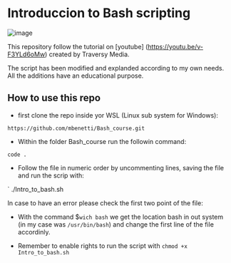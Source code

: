 # Introduccion to Bash scripting

![image](https://www.shutterstock.com/image-photo/smart-female-programer-working-on-desktop-1590824860)

This repository follow the tutorial on [youtube] (https://youtu.be/v-F3YLd6oMw) created by Traversy Media.

The script has been modified and explanded according to my own needs. All the additions have an educational purpose. 

## How to use this repo

* first clone the repo inside yor WSL (Linux sub system for Windows):

` https://github.com/mbenetti/Bash_course.git `

* Within the folder Bash_course run the followin command:

` code . `

* Follow the file in numeric order by uncommenting lines, saving the file and run the scrip with:

` ./Intro_to_bash.sh

In case to have an error please check the first two point of the file:

* With the command $`wich bash` we get the location bash in out system (in my case was `/usr/bin/bash`) and change the first line of the file accordinly.

* Remember to enable rights to run the script with `chmod +x Intro_to_bash.sh`
